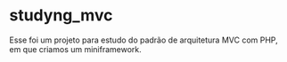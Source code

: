 # studyng_mvc

Esse foi um projeto para estudo do padrão de arquitetura MVC com PHP, em que criamos um miniframework.
